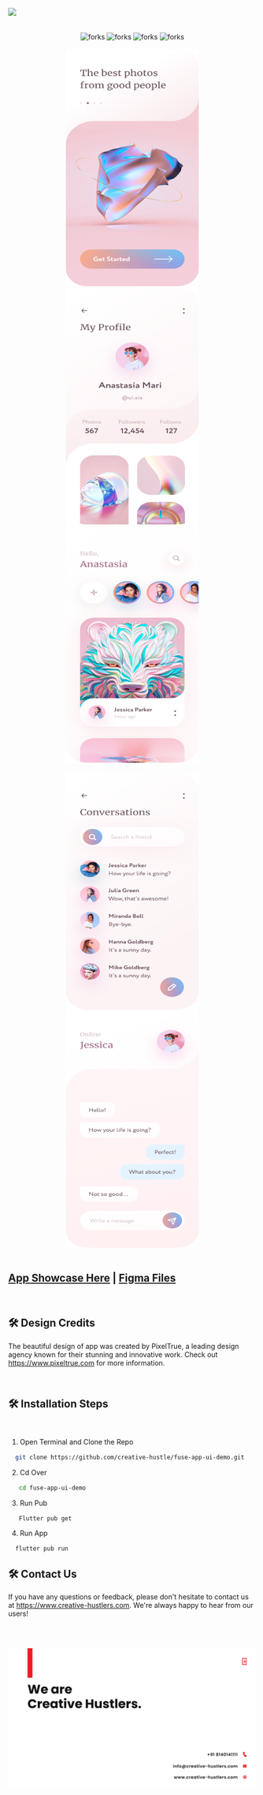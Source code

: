 ![](https://socialify.git.ci/creative-hustle/fuse-app-ui-demo/image?forks=1&logo=https%3A%2F%2Fgithub.com%2Fcreative-hustle%2Ffuse-app-ui-demo%2Fblob%2Fmain%2Fmedia%2Flogo.png%3Fraw%3Dtrue&name=1&pulls=1&stargazers=1&theme=Light)

<br/>

<!-------------Swags------------------------->

<div align="center">


<img src="https://forthebadge.com/images/badges/built-with-love.svg" alt=" forks"/>
<img src="https://forthebadge.com/images/badges/built-by-developers.svg" alt=" forks"/>
<img src="https://forthebadge.com/images/badges/makes-people-smile.svg" alt=" forks"/>
<img src="https://forthebadge.com/images/badges/powered-by-coffee.svg" alt=" forks"/>

</div>
<div align="center">


<br>
  <tr>
    <td><img src="https://raw.githubusercontent.com/creative-hustle/fuse-app-ui-demo/main/media/1.png" width=270 height=480></td>
    <td><img src="https://raw.githubusercontent.com/creative-hustle/fuse-app-ui-demo/main/media/2.png" width=270 height=480></td>
    <td><img src="https://raw.githubusercontent.com/creative-hustle/fuse-app-ui-demo/main/media/3.png" width=270 height=480></td>
  </tr>
  <br>
  <br>
   <tr>
    <td><img src="https://raw.githubusercontent.com/creative-hustle/fuse-app-ui-demo/main/media/4.png" width=270 height=480></td>
    <td><img src="https://raw.githubusercontent.com/creative-hustle/fuse-app-ui-demo/main/media/5.png" width=270 height=480></td>
  </tr>
</div>
<br/>


## [App Showcase Here](https://play.google.com/store/apps/details?id=com.ch.fuse) | [Figma Files](https://www.figma.com/file/juhTzTvR2B9h5TTGtUfgFQ/Social-Mobile-App-UI-Kit?node-id=1%3A23&t=YsaMWlodqDaZOWyB-1)


<br/>

## 🛠️ Design Credits

The beautiful design of app was created by PixelTrue, a leading design agency known for their stunning and innovative work. Check out https://www.pixeltrue.com for more information.
<!-- ## [PixelTrue](https://www.pixeltrue.com/) -->


<br/>

## 🛠️ Installation Steps


<br/>


1. Open Terminal and Clone the Repo

```bash
  git clone https://github.com/creative-hustle/fuse-app-ui-demo.git
```
2. Cd Over

```bash
   cd fuse-app-ui-demo
```
3. Run Pub
```
   Flutter pub get
```
4. Run App
```
  flutter pub run
```

## 🛠️ Contact Us
If you have any questions or feedback, please don't hesitate to contact us at https://www.creative-hustlers.com. We're always happy to hear from our users!

<br/>
<br/>

![](https://raw.githubusercontent.com/creative-hustle/fuse-app-ui-demo/main/media/banner.png)